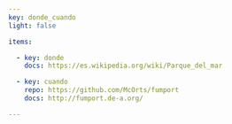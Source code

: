 ```yaml
---
key: donde_cuando 
light: false

items:

  - key: donde
    docs: https://es.wikipedia.org/wiki/Parque_del_mar

  - key: cuando
    repo: https://github.com/McOrts/fumport
    docs: http://fumport.de-a.org/

---
```


